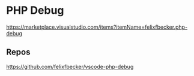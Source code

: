 # PHP Debug

<https://marketplace.visualstudio.com/items?itemName=felixfbecker.php-debug>

## Repos

<https://github.com/felixfbecker/vscode-php-debug>
